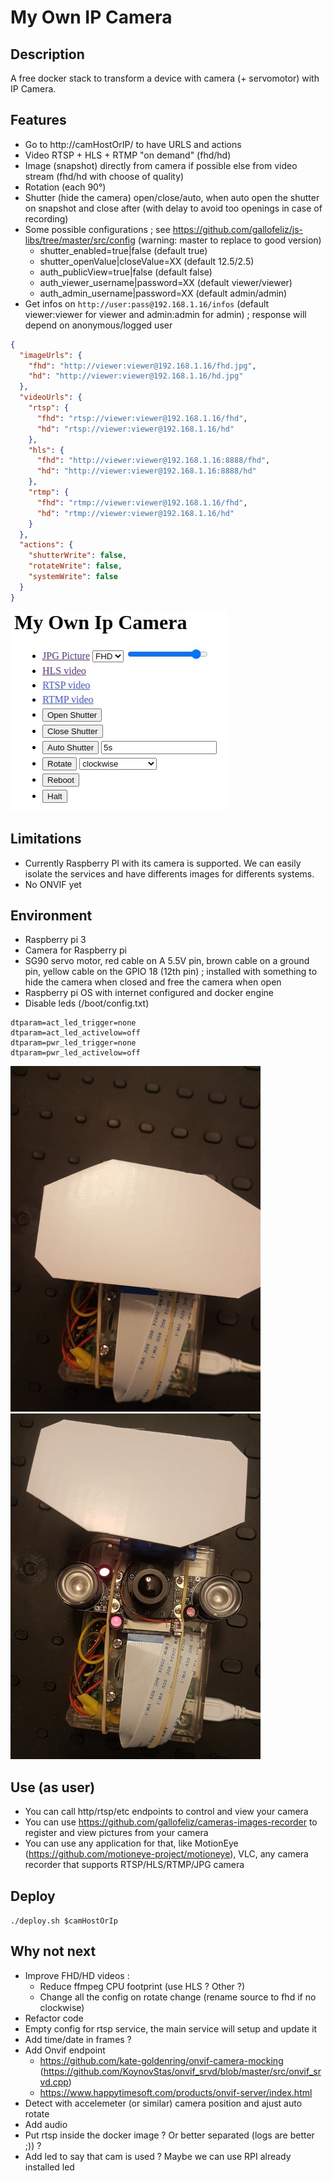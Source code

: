 # My Own IP Camera

## Description

A free docker stack to transform a device with camera (+ servomotor) with IP Camera.

## Features

- Go to http://camHostOrIP/ to have URLS and actions
- Video RTSP + HLS + RTMP "on demand" (fhd/hd)
- Image (snapshot) directly from camera if possible else from video stream (fhd/hd with choose of quality)
- Rotation (each 90°)
- Shutter (hide the camera) open/close/auto, when auto open the shutter on snapshot and close after (with delay to avoid too openings in case of recording)
- Some possible configurations ; see https://github.com/gallofeliz/js-libs/tree/master/src/config (warning: master to replace to good version)
  - shutter_enabled=true|false (default true)
  - shutter_openValue|closeValue=XX (default 12.5/2.5)
  - auth_publicView=true|false (default false)
  - auth_viewer_username|password=XX (default viewer/viewer)
  - auth_admin_username|password=XX (default admin/admin)
- Get infos on `http://user:pass@192.168.1.16/infos` (default viewer:viewer for viewer and admin:admin for admin) ; response will depend on anonymous/logged user
```json
{
  "imageUrls": {
    "fhd": "http://viewer:viewer@192.168.1.16/fhd.jpg",
    "hd": "http://viewer:viewer@192.168.1.16/hd.jpg"
  },
  "videoUrls": {
    "rtsp": {
      "fhd": "rtsp://viewer:viewer@192.168.1.16/fhd",
      "hd": "rtsp://viewer:viewer@192.168.1.16/hd"
    },
    "hls": {
      "fhd": "http://viewer:viewer@192.168.1.16:8888/fhd",
      "hd": "http://viewer:viewer@192.168.1.16:8888/hd"
    },
    "rtmp": {
      "fhd": "rtmp://viewer:viewer@192.168.1.16/fhd",
      "hd": "rtmp://viewer:viewer@192.168.1.16/hd"
    }
  },
  "actions": {
    "shutterWrite": false,
    "rotateWrite": false,
    "systemWrite": false
  }
}
```

![](doc/ui.png)

## Limitations

- Currently Raspberry PI with its camera is supported. We can easily isolate the services and have differents images for differents systems.
- No ONVIF yet

## Environment

- Raspberry pi 3
- Camera for Raspberry pi
- SG90 servo motor, red cable on A 5.5V pin, brown cable on a ground pin, yellow cable on the GPIO 18 (12th pin) ; installed with something to hide the camera when closed and free the camera when open
- Raspberry pi OS with internet configured and docker engine
- Disable leds (/boot/config.txt)
```
dtparam=act_led_trigger=none
dtparam=act_led_activelow=off
dtparam=pwr_led_trigger=none
dtparam=pwr_led_activelow=off
```

![](doc/device-shutter-closed.jpg) ![](doc/device-shutter-open.jpg)

## Use (as user)

- You can call http/rtsp/etc endpoints to control and view your camera
- You can use https://github.com/gallofeliz/cameras-images-recorder to register and view pictures from your camera
- You can use any application for that, like MotionEye (https://github.com/motioneye-project/motioneye), VLC, any camera recorder that supports RTSP/HLS/RTMP/JPG camera

## Deploy

`./deploy.sh $camHostOrIp`

## Why not next

- Improve FHD/HD videos :
  - Reduce ffmpeg CPU footprint (use HLS ? Other ?)
  - Change all the config on rotate change (rename source to fhd if no clockwise)
- Refactor code
- Empty config for rtsp service, the main service will setup and update it
- Add time/date in frames ?
- Add Onvif endpoint
  - https://github.com/kate-goldenring/onvif-camera-mocking (https://github.com/KoynovStas/onvif_srvd/blob/master/src/onvif_srvd.cpp)
  - https://www.happytimesoft.com/products/onvif-server/index.html
- Detect with accelemeter (or similar) camera position and ajust auto rotate
- Add audio
- Put rtsp inside the docker image ? Or better separated (logs are better ;)) ?
- Add led to say that cam is used ? Maybe we can use RPI already installed led 
